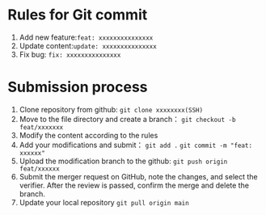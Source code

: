 # Rules for Git commit
1. Add new feature:```feat: xxxxxxxxxxxxxxx```
2. Update content:```update: xxxxxxxxxxxxxxx```
3. Fix bug: ```fix: xxxxxxxxxxxxxxx```

# Submission process
1. Clone repository from github:
	```git clone xxxxxxxx(SSH)```
2. Move to the file directory and create a branch：
	```git checkout -b feat/xxxxxxx```
3. Modify the content according to the rules
4. Add your modifications and submit：
	```git add .```
	```git commit -m "feat: xxxxxx"```
5. Upload the modification branch to the github:
	```git push origin feat/xxxxxx```
6. Submit the merger request on GitHub, note the changes, and select the verifier. After the review is passed, confirm the merge and delete the branch.
7. Update your local repository
	```git pull origin main```

